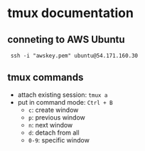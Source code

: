 # tmux documentation

## conneting to AWS Ubuntu
```
 ssh -i "awskey.pem" ubuntu@54.171.160.30
```

## tmux commands
- attach existing session: `tmux a`
- put in command mode: `Ctrl + B`
    - `c`: create window
    - `p`: previous window
    - `n`: next window
    - `d`: detach from all
    - `0-9`: specific window

